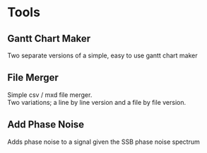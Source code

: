 # Tools

## Gantt Chart Maker
Two separate versions of a simple, easy to use gantt chart maker

## File Merger
Simple csv / mxd file merger.\
Two variations; a line by line version and a file by file version.

## Add Phase Noise
Adds phase noise to a signal given the SSB phase noise spectrum